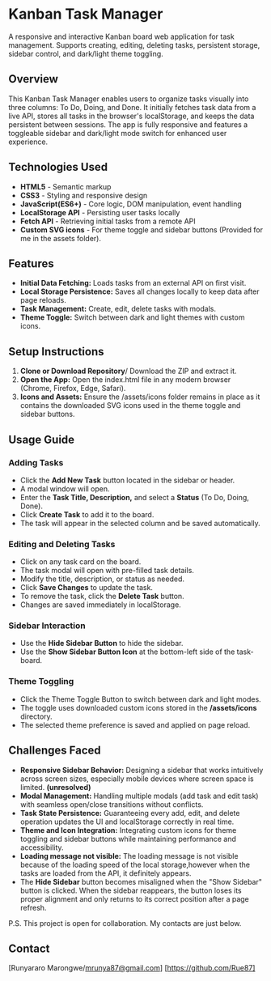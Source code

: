 # Kanban Task Manager

A responsive and interactive Kanban board web application for task management. Supports creating, editing, deleting tasks, persistent storage, sidebar control, and dark/light theme toggling.

## Overview

This Kanban Task Manager enables users to organize tasks visually into three columns: To Do, Doing, and Done. It initially fetches task data from a live API, stores all tasks in the browser's localStorage, and keeps the data persistent between sessions. The app is fully responsive and features a toggleable sidebar and dark/light mode switch for enhanced user experience.

## Technologies Used

- **HTML5** - Semantic markup
- **CSS3** - Styling and responsive design
- **JavaScript(ES6+)** -  Core logic, DOM manipulation, event handling
- **LocalStorage API** - Persisting user tasks locally
- **Fetch API** - Retrieving initial tasks from a remote API
- **Custom SVG icons** -  For theme toggle and sidebar buttons (Provided for me in the assets folder).

## Features

- **Initial Data Fetching:** Loads tasks from an external API on first visit.
- **Local Storage Persistence:** Saves all changes locally to keep data after page reloads.
- **Task Management:** Create, edit, delete tasks with modals.
- **Theme Toggle:** Switch between dark and light themes with custom icons.

## Setup Instructions

1. **Clone or Download Repository**/ Download the ZIP and extract it.
2. **Open the App:** Open the index.html file in any modern browser (Chrome, Firefox, Edge, Safari).
3. **Icons and Assets:** Ensure the /assets/icons folder remains in place as it contains the downloaded SVG icons used in the theme toggle and sidebar buttons.

## Usage Guide

### Adding Tasks

- Click the **Add New Task** button located in the sidebar or header.
- A modal window will open.
- Enter the **Task Title, Description,** and select a **Status** (To Do, Doing, Done).
- Click **Create Task** to add it to the board.
- The task will appear in the selected column and be saved automatically.
  
### Editing and Deleting Tasks

- Click on any task card on the board.
- The task modal will open with pre-filled task details.
- Modify the title, description, or status as needed.
- Click **Save Changes** to update the task.
- To remove the task, click the **Delete Task** button.
- Changes are saved immediately in localStorage.

### Sidebar Interaction

- Use the **Hide Sidebar Button** to hide the sidebar.
- Use the **Show Sidebar Button Icon** at the bottom-left side of the task-board.

### Theme Toggling

- Click the Theme Toggle Button to switch between dark and light modes.
- The toggle uses downloaded custom icons stored in the **/assets/icons** directory.
- The selected theme preference is saved and applied on page reload.

## Challenges Faced

- **Responsive Sidebar Behavior:** Designing a sidebar that works intuitively across screen sizes, especially mobile devices where screen space is limited. **(unresolved)**
- **Modal Management:** Handling multiple modals (add task and edit task) with seamless open/close transitions without conflicts.
- **Task State Persistence:** Guaranteeing every add, edit, and delete operation updates the UI and localStorage correctly in real time.
- **Theme and Icon Integration:** Integrating custom icons for theme toggling and sidebar buttons while maintaining performance and accessibility.
- **Loading message not visible:** The loading message is not visible because of the loading speed of the local storage,however when the tasks are loaded from the API, it definitely appears.
- The **Hide Sidebar** button becomes misaligned when the "Show Sidebar" button is clicked. When the sidebar reappears, the button loses its proper alignment and only returns to its correct position after a page refresh.
  
P.S. This project is open for collaboration. My contacts are just below.

## Contact

[Runyararo Marongwe/mrunya87@gmail.com] [https://github.com/Rue87]




